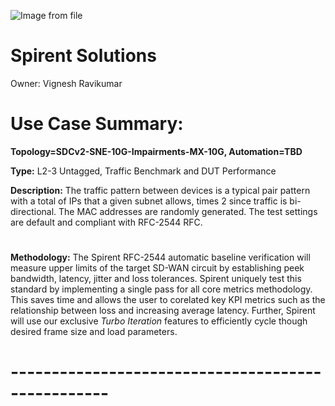 ![Image from file](/activity/icons/analytics_icon2.png)   

# **Spirent Solutions**

Owner: Vignesh Ravikumar

# Use Case Summary:

**Topology=SDCv2-SNE-10G-Impairments-MX-10G, Automation=TBD**

**Type:** L2-3 Untagged,  Traffic Benchmark and DUT Performance

**Description:** The traffic pattern between devices is a typical pair pattern with a total of IPs that a given subnet allows, times 2 since traffic is bi-directional. The MAC addresses are randomly generated. The test settings are default and compliant with RFC-2544 RFC.

#

**Methodology:** The Spirent RFC-2544 automatic baseline verification will measure upper limits of the target SD-WAN circuit by establishing peek bandwidth, latency, jitter and loss tolerances. Spirent uniquely test this standard by implementing a single pass for all core metrics methodology. This saves time and allows the user to corelated key KPI metrics such as the relationship between loss and increasing average latency. Further, Spirent will use our exclusive *Turbo Iteration* features to efficiently cycle though desired frame size and load parameters.

#     --------------------------------------------------



